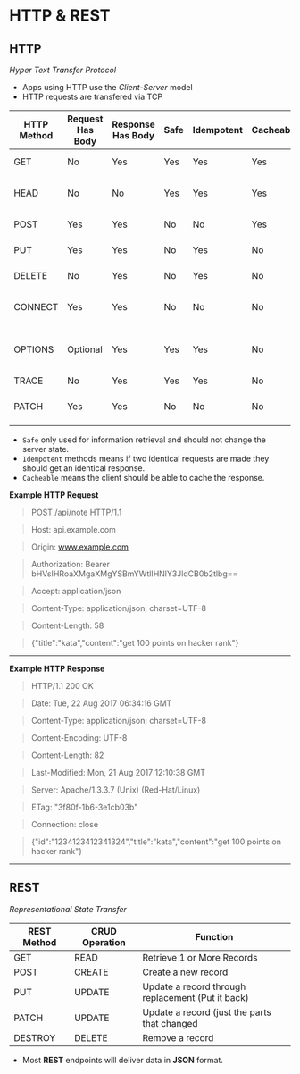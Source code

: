 # HTTP & REST

## HTTP
*Hyper Text Transfer Protocol*

- Apps using HTTP use the *Client-Server* model
- HTTP requests are transfered via TCP 

|HTTP Method |Request Has Body	|Response Has Body	|Safe	|Idempotent	|Cacheable	|Function|
|--------|---------|---------|---------|--------|---------|--------|
|GET	|No	|Yes	|Yes	|Yes	|Yes	|Retrieve a resource|
|HEAD	|No	|No	|Yes	|Yes	|Yes	|Like GET but headers only|
|POST	|Yes	|Yes	|No	|No	|Yes	|Create a resource|
|PUT	|Yes	|Yes	|No	|Yes |No	|Update a resource|
|DELETE	|No	|Yes	|No	|Yes	|No	|Delete a resource|
|CONNECT	|Yes	|Yes	|No	|No	|No	|Create TCP/IP tunnel|
|OPTIONS	|Optional	|Yes	|Yes	|Yes	|No	|Returns supported methods for a URL|
|TRACE	|No	|Yes	|Yes	|Yes	|No	|Echos |retrieved |request|
|PATCH	|Yes	|Yes	|No	|No	|No	|Partial modification of resource|

- `Safe` only used for information retrieval and should not change the server state.
- `Idempotent` methods means if two identical requests are made they should get an identical response.
- `Cacheable` means the client should be able to cache the response.

**Example HTTP Request**

> POST /api/note HTTP/1.1

> Host: api.example.com

> Origin: www.example.com

> Authorization: Bearer bHVsIHRoaXMgaXMgYSBmYWtlIHNlY3JldCB0b2tlbg==

> Accept: application/json

> Content-Type: application/json; charset=UTF-8

> Content-Length: 58

> {"title":"kata","content":"get 100 points on hacker rank"}

----------

**Example HTTP Response**

> HTTP/1.1 200 OK

> Date: Tue, 22 Aug 2017 06:34:16 GMT

> Content-Type: application/json; charset=UTF-8

> Content-Encoding: UTF-8

> Content-Length: 82

> Last-Modified: Mon, 21 Aug 2017 12:10:38 GMT

> Server: Apache/1.3.3.7 (Unix) (Red-Hat/Linux)

> ETag: "3f80f-1b6-3e1cb03b"

> Connection: close

> {"id":"1234123412341324","title":"kata","content":"get 100 points on hacker rank"}

-----------

## REST
*Representational State Transfer*

|REST Method	|CRUD Operation	|Function|
|-------|-------|-------|
|GET	|READ	|Retrieve 1 or More Records|
|POST	|CREATE	|Create a new record|
|PUT	|UPDATE	|Update a record through replacement (Put it back)|
|PATCH	|UPDATE	|Update a record (just the parts that changed|
|DESTROY	|DELETE	|Remove a record|

- Most **REST** endpoints will deliver data in **JSON** format. 



